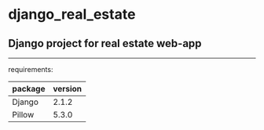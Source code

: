 # django_real_estate

## Django project for real estate web-app

____________________________

requirements:  

package | version
------------ | -------------
Django | 2.1.2
Pillow | 5.3.0
